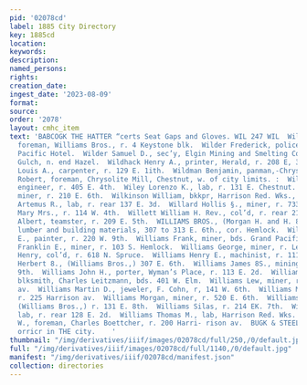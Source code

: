 ```yaml
---
pid: '02078cd'
label: 1885 City Directory
key: 1885cd
location: 
keywords: 
description: 
named_persons: 
rights: 
creation_date: 
ingest_date: '2023-08-09'
format: 
source: 
order: '2078'
layout: cmhc_item
text: 'BABCOGK THE HATTER “certs Seat Gaps and Gloves. WIL 247 WIL  Wilder Frank E.,
  foreman, Williams Bros., r. 4 Keystone blk.  Wilder Frederick, policeman, bds. Grand
  Pacific Hotel.  Wilder Samuel D., sec’y, Elgin Mining and Smelting Co., r. Big Evans
  Gulch, n. end Hazel.  Wildhack Henry A., printer, Herald, r. 208 E, 3d.  Wildhack
  Louis A., carpenter, r. 129 E. 1ith.  Wildman Benjamin, panman,-Chrysolite Mill.  Wildman
  Robert, foreman, Chrysolite Mill, Chestnut, w. of city limits. :  Wiles Edward W.,
  engineer, r. 405 E. 4th.  Wiley Lorenzo K., lab, r. 131 E. Chestnut.  Wilkins Juan,
  miner, r. 210 E. 6th.  Wilkinson William, bkkpr, Harrison Red. Wks., r. at wks.  Willard
  Artemus R., lab, r. rear 137 E. 3d.  Willard Hollis §., miner, r. 733 E. 7th.  Willard
  Mary Mrs., r. 114 W. 4th.  Willett William H. Rev., col’d, r. rear 211 W. 5th.  Williams
  Albert, teamster, r. 209 E. 5th.  WILLIAMS BROS., (Morgan H. and H. 8. Williams,)
  lumber and building materials, 307 to 313 E. 6th., cor. Hemlock.  Williams Elliott
  E., painter, r. 220 W. 9th.  Williams Frank, miner, bds. Grand Pacific Hotel.  Williams
  Franklin E., miner, r. 103 S. Hemlock.  Williams George, miner, r. Leadville House.  Williams
  Henry, col’d, r. 618 N. Spruce.  Williams Henry E., machinist, r. 111 S. Hemlock.  Williams
  Herbert 8., (Williams Bros.,) 307 E. 6th.  Williams James 8S., mining, r. 208 W.
  9th.  Williams John H., porter, Wyman’s Place, r. 113 E. 2d.  Williams John H.,
  blksmith, Charles Leitzmann, bds. 401 W. Elm.  Williams Lew, miner, r. 110 N. Toledo
  av.  Williams Martin D., jeweler, F. Cohn, r, 141 W. 6th.  Williams Mattie Mrs.,
  r. 225 Harrison av.  Williams Morgan, miner, r. 520 E. 6th.  Williams Morgan H.,
  (Williams Bros.,) r. 131 E. 8th.  Williams Silas, r. 214 EK. 7th.  Williams Stephen,
  lab, r. rear 128 E. 2d.  Williams Thomas M., lab, Harrison Red. Wks.  Williams Walter
  W., foreman, Charles Boettcher, r. 200 Harri- rison av.  BUGK & STEEL, ‘trsumance
  orricr in THE city.    '
thumbnail: "/img/derivatives/iiif/images/02078cd/full/250,/0/default.jpg"
full: "/img/derivatives/iiif/images/02078cd/full/1140,/0/default.jpg"
manifest: "/img/derivatives/iiif/02078cd/manifest.json"
collection: directories
---
```

